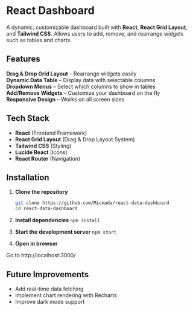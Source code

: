 # React Dashboard

A dynamic, customizable dashboard built with **React**, **React Grid Layout**, and **Tailwind CSS**. Allows users to add, remove, and rearrange widgets such as tables and charts.

## Features

**Drag & Drop Grid Layout** – Rearrange widgets easily  
**Dynamic Data Table** – Display data with selectable columns  
**Dropdown Menus** – Select which columns to show in tables  
**Add/Remove Widgets** – Customize your dashboard on the fly  
**Responsive Design** – Works on all screen sizes  

## Tech Stack

- **React** (Frontend Framework)  
- **React Grid Layout** (Drag & Drop Layout System)  
- **Tailwind CSS** (Styling)  
- **Lucide React** (Icons)  
- **React Router** (Navigation)  

## Installation

1. **Clone the repository**  
   ```sh
   git clone https://github.com/Micmada/react-data-dashboard
   cd react-data-dashboard
   ```

2. **Install dependencies**
```npm install```

3. **Start the development server**
```npm start```

4. **Open in browser**

Go to http://localhost:3000/

## Future Improvements
- Add real-time data fetching
- Implement chart rendering with Recharts
- Improve dark mode support